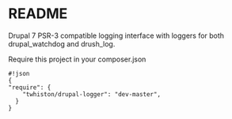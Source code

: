 # README #

Drupal 7 PSR-3 compatible logging interface with loggers for both drupal_watchdog and drush_log.

Require this project in your composer.json


```
#!json
{
"require": {
    "twhiston/drupal-logger": "dev-master",
  }
}
```